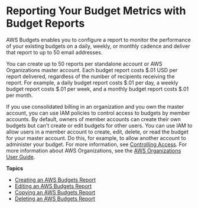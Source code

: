 # Reporting Your Budget Metrics with Budget Reports<a name="reporting-cost-budget"></a>

AWS Budgets enables you to configure a report to monitor the performance of your existing budgets on a daily, weekly, or monthly cadence and deliver that report to up to 50 email addresses\.

You can create up to 50 reports per standalone account or AWS Organizations master account\. Each budget report costs $\.01 USD per report delivered, regardless of the number of recipients receiving the report\. For example, a daily budget report costs $\.01 per day, a weekly budget report costs $\.01 per week, and a monthly budget report costs $\.01 per month\.

If you use consolidated billing in an organization and you own the master account, you can use IAM policies to control access to budgets by member accounts\. By default, owners of member accounts can create their own budgets but can't create or edit budgets for other users\. You can use IAM to allow users in a member account to create, edit, delete, or read the budget for your master account\. Do this, for example, to allow another account to administer your budget\. For more information, see [Controlling Access](control-access-billing.md)\. For more information about AWS Organizations, see the [AWS Organizations User Guide](https://docs.aws.amazon.com/organizations/latest/userguide/)\.

**Topics**
+ [Creating an AWS Budgets Report](create-budget-report.md)
+ [Editing an AWS Budgets Report](edit-budget-report.md)
+ [Copying an AWS Budgets Report](copy-budget-report.md)
+ [Deleting an AWS Budgets Report](delete-budget-report.md)